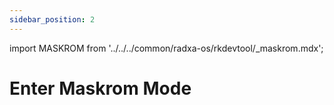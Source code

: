 ```yaml
---
sidebar_position: 2
---
```


import MASKROM from '../../../common/radxa-os/rkdevtool/\_maskrom.mdx';

# Enter Maskrom Mode

<MASKROM model="cm4"/>
